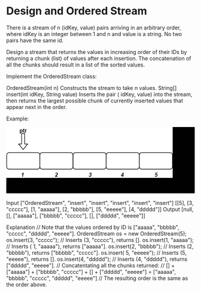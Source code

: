 # Design and Ordered Stream

There is a stream of n (idKey, value) pairs arriving in an arbitrary order, where idKey is an integer between 1 and n
and value is a string. No two pairs have the same id.

Design a stream that returns the values in increasing order of their IDs by returning a chunk (list) of values after
each insertion. The concatenation of all the chunks should result in a list of the sorted values.

Implement the OrderedStream class:

OrderedStream(int n) Constructs the stream to take n values. String[] insert(int idKey, String value) Inserts the pair (
idKey, value) into the stream, then returns the largest possible chunk of currently inserted values that appear next in
the order.

Example:

![ordered_stream](./ordered_stream.gif)

Input
["OrderedStream", "insert", "insert", "insert", "insert", "insert"]
[[5], [3, "ccccc"], [1, "aaaaa"], [2, "bbbbb"], [5, "eeeee"], [4, "ddddd"]]
Output
[null, [], ["aaaaa"], ["bbbbb", "ccccc"], [], ["ddddd", "eeeee"]]

Explanation // Note that the values ordered by ID is ["aaaaa", "bbbbb", "ccccc", "ddddd", "eeeee"]. OrderedStream os =
new OrderedStream(5); os.insert(3, "ccccc"); // Inserts (3, "ccccc"), returns []. os.insert(1, "aaaaa"); // Inserts (
1, "aaaaa"), returns ["aaaaa"]. os.insert(2, "bbbbb"); // Inserts (2, "bbbbb"), returns ["bbbbb", "ccccc"]. os.insert(
5, "eeeee"); // Inserts (5, "eeeee"), returns []. os.insert(4, "ddddd"); // Inserts (4, "ddddd"),
returns ["ddddd", "eeeee"]. // Concatentating all the chunks returned:
// [] + ["aaaaa"] + ["bbbbb", "ccccc"] + [] + ["ddddd", "eeeee"] = ["aaaaa", "bbbbb", "ccccc", "ddddd", "eeeee"]
// The resulting order is the same as the order above.